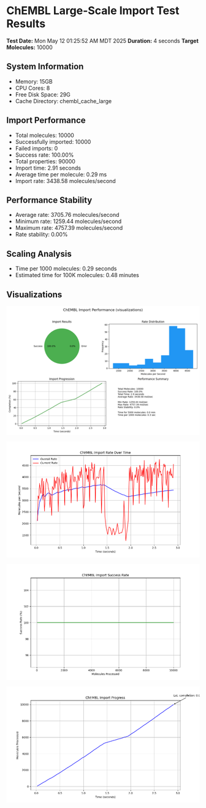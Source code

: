 # ChEMBL Large-Scale Import Test Results

**Test Date:** Mon May 12 01:25:52 AM MDT 2025
**Duration:** 4 seconds
**Target Molecules:** 10000

## System Information

- Memory: 15GB
- CPU Cores: 8
- Free Disk Space: 29G
- Cache Directory: chembl_cache_large

## Import Performance

- Total molecules: 10000
- Successfully imported: 10000
- Failed imports: 0
- Success rate: 100.00%
- Total properties: 90000
- Import time: 2.91 seconds
- Average time per molecule: 0.29 ms
- Import rate: 3438.58 molecules/second

## Performance Stability

- Average rate: 3705.76 molecules/second
- Minimum rate: 1259.44 molecules/second
- Maximum rate: 4757.39 molecules/second
- Rate stability: 0.00%

## Scaling Analysis

- Time per 1000 molecules: 0.29 seconds
- Estimated time for 100K molecules: 0.48 minutes

## Visualizations

![Import Summary](visualizations/chembl_import_summary.png)

![Import Rate](visualizations/chembl_import_rate.png)

![Success Rate](visualizations/chembl_import_success_rate.png)

![Progress](visualizations/chembl_import_progress.png)
